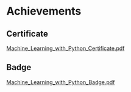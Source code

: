 

# Achievements
## Certificate
[Machine_Learning_with_Python_Certificate.pdf](https://prod-files-secure.s3.us-west-2.amazonaws.com/03e82b26-cccb-4906-bb56-adabcbdc0655/0f35a87e-0c16-48ac-af62-4e4cc34c6a19/Machine_Learning_with_Python_Certificate.pdf?X-Amz-Algorithm=AWS4-HMAC-SHA256&X-Amz-Content-Sha256=UNSIGNED-PAYLOAD&X-Amz-Credential=ASIAZI2LB4665DCANSLS%2F20250130%2Fus-west-2%2Fs3%2Faws4_request&X-Amz-Date=20250130T031640Z&X-Amz-Expires=3600&X-Amz-Security-Token=IQoJb3JpZ2luX2VjEJP%2F%2F%2F%2F%2F%2F%2F%2F%2F%2FwEaCXVzLXdlc3QtMiJHMEUCIQCGtDmDIS4xtjyEUG7Zotg74tl1Gks7LTHHcwTl9pgjUwIgNrZZ9fPNK7kIAgYu9JZ8Yrq7UBANF09MxZfX4uU1lj4qiAQInP%2F%2F%2F%2F%2F%2F%2F%2F%2F%2FARAAGgw2Mzc0MjMxODM4MDUiDHlscsUiGNRMImw0LircA0pNRMV5bGzbCbEnTpWVDWRz4CWwAONy%2FebdjMgPKuRE1LnNAv6WEhZpu3vqubFVnBDgiNGU7ZtmGU7bf1rFrx5lmlrt8x8KVO0Ao%2F%2BQy4B0ieJS8%2BOMRT6ki9MWpyJmec1tzJmEzPW7gtLCquHGvMoGUJUpxQ9i7UeKHrrIVZRbzsdF3QKtdAe0SaLTAbjc5ORqQlEL2zQ53wBgSBrASAZbbNcy3umpTzIhThEpYLaeRSP9BDZusFlHN417UnanTPXiCHfU4SQBVk3wr3hh5IrG44uzGDXbr94XhHenq93L7JOyMwpODoJxMrop0x%2BQumtHaJ1GgbYWVI%2BypDFgWBBaTakRPbfj%2B6jTG%2BSmtYTDXf98%2FzVES7c1H7PupWG4joIaQ5RV1FOIBfSBXw8DkmELTtLTmO0GfZj5OwNGi7o7uk3u0F0Bxm3i01rW1dYzjs3vRPxCcG0v6Rq4zz5xu%2Fi7v11D54XILLTVhOs%2B6kC9uI0nS7lY%2BeQEIC8OKkEWzrxV91f0cB4NAmV0LSUoyzBsffjpiDfBOodOutPMnDatQtSSQGO2iS5PQCcy2WESHkAae8Q6hfGsXKQOQePA4l7dmt09YQGb79Z7ZLMbUolz3CnMf7TEELWCkEO3MM%2FO67wGOqUBWLbzvgxnWzamUoB57i5TJ0Si3sG2%2BkdF4Wdeq28xkX4PluPcf1D1o%2BNvTnmlEeI42rLvtyM0LYqeOUep4GqmtlDu1p3FV5GpehmeUG4Ky6cskKQeeLdevFlUNmHDTBVpxkwwT2agHmnasfD9Z2Lvbvti09ueZVHB2L3MhjwvMi11X6etNHHKwb91U0A6XcPhACTmBe6j%2FgUQwnCbx6KMMIrc12WZ&X-Amz-Signature=320a3d4aa6b023a1d34a9904a0a0990361211b2077d1f2c55175f79777fe0cf7&X-Amz-SignedHeaders=host&x-id=GetObject)
## Badge
[Machine_Learning_with_Python_Badge.pdf](https://prod-files-secure.s3.us-west-2.amazonaws.com/03e82b26-cccb-4906-bb56-adabcbdc0655/ff622a22-73d6-44e3-9c7b-e89a8e61b7aa/Machine_Learning_with_Python_Badge.pdf?X-Amz-Algorithm=AWS4-HMAC-SHA256&X-Amz-Content-Sha256=UNSIGNED-PAYLOAD&X-Amz-Credential=ASIAZI2LB4665DCANSLS%2F20250130%2Fus-west-2%2Fs3%2Faws4_request&X-Amz-Date=20250130T031640Z&X-Amz-Expires=3600&X-Amz-Security-Token=IQoJb3JpZ2luX2VjEJP%2F%2F%2F%2F%2F%2F%2F%2F%2F%2FwEaCXVzLXdlc3QtMiJHMEUCIQCGtDmDIS4xtjyEUG7Zotg74tl1Gks7LTHHcwTl9pgjUwIgNrZZ9fPNK7kIAgYu9JZ8Yrq7UBANF09MxZfX4uU1lj4qiAQInP%2F%2F%2F%2F%2F%2F%2F%2F%2F%2FARAAGgw2Mzc0MjMxODM4MDUiDHlscsUiGNRMImw0LircA0pNRMV5bGzbCbEnTpWVDWRz4CWwAONy%2FebdjMgPKuRE1LnNAv6WEhZpu3vqubFVnBDgiNGU7ZtmGU7bf1rFrx5lmlrt8x8KVO0Ao%2F%2BQy4B0ieJS8%2BOMRT6ki9MWpyJmec1tzJmEzPW7gtLCquHGvMoGUJUpxQ9i7UeKHrrIVZRbzsdF3QKtdAe0SaLTAbjc5ORqQlEL2zQ53wBgSBrASAZbbNcy3umpTzIhThEpYLaeRSP9BDZusFlHN417UnanTPXiCHfU4SQBVk3wr3hh5IrG44uzGDXbr94XhHenq93L7JOyMwpODoJxMrop0x%2BQumtHaJ1GgbYWVI%2BypDFgWBBaTakRPbfj%2B6jTG%2BSmtYTDXf98%2FzVES7c1H7PupWG4joIaQ5RV1FOIBfSBXw8DkmELTtLTmO0GfZj5OwNGi7o7uk3u0F0Bxm3i01rW1dYzjs3vRPxCcG0v6Rq4zz5xu%2Fi7v11D54XILLTVhOs%2B6kC9uI0nS7lY%2BeQEIC8OKkEWzrxV91f0cB4NAmV0LSUoyzBsffjpiDfBOodOutPMnDatQtSSQGO2iS5PQCcy2WESHkAae8Q6hfGsXKQOQePA4l7dmt09YQGb79Z7ZLMbUolz3CnMf7TEELWCkEO3MM%2FO67wGOqUBWLbzvgxnWzamUoB57i5TJ0Si3sG2%2BkdF4Wdeq28xkX4PluPcf1D1o%2BNvTnmlEeI42rLvtyM0LYqeOUep4GqmtlDu1p3FV5GpehmeUG4Ky6cskKQeeLdevFlUNmHDTBVpxkwwT2agHmnasfD9Z2Lvbvti09ueZVHB2L3MhjwvMi11X6etNHHKwb91U0A6XcPhACTmBe6j%2FgUQwnCbx6KMMIrc12WZ&X-Amz-Signature=0f3fd301113fd0cca7ffc8b5a9fc9ac1d35c17505fbfe7e8c7874735f77efec8&X-Amz-SignedHeaders=host&x-id=GetObject)